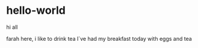 # hello-world

hi all

farah here, i like to drink tea
I`ve had my breakfast today with eggs and tea
